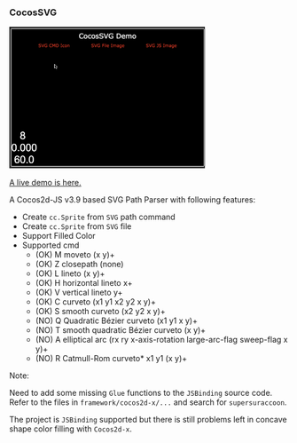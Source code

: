 ### CocosSVG

<img src="./snapshot/cocos_svg.gif" width="70%"/>

[A live demo is here.](http://supersuraccoon.github.io/CocosSVG)

A Cocos2d-JS v3.9 based SVG Path Parser with following features:

- Create `cc.Sprite` from `SVG` path command
- Create `cc.Sprite` from `SVG` file
- Support Filled Color
- Supported cmd
    -  (OK)        M       moveto                              (x y)+
    -  (OK)        Z       closepath                           (none)
    -  (OK)        L       lineto                              (x y)+
    -  (OK)        H       horizontal lineto                   x+
    -  (OK)        V       vertical lineto                     y+
    -  (OK)        C       curveto                             (x1 y1 x2 y2 x y)+
    -  (OK)        S       smooth curveto                      (x2 y2 x y)+
    -  (NO)        Q       Quadratic Bézier curveto            (x1 y1 x y)+
    -  (NO)        T       smooth quadratic Bézier curveto     (x y)+
    -  (NO)        A       elliptical arc                      (rx ry x-axis-rotation large-arc-flag sweep-flag x y)+
    -  (NO)        R       Catmull-Rom curveto*                x1 y1 (x y)+

Note:

Need to add some missing `Glue` functions to the `JSBinding` source code. Refer to the files in `framework/cocos2d-x/...` and search for `supersuraccoon`.

The project is `JSBinding` supported but there is still problems left in concave shape color filling with `Cocos2d-x`.